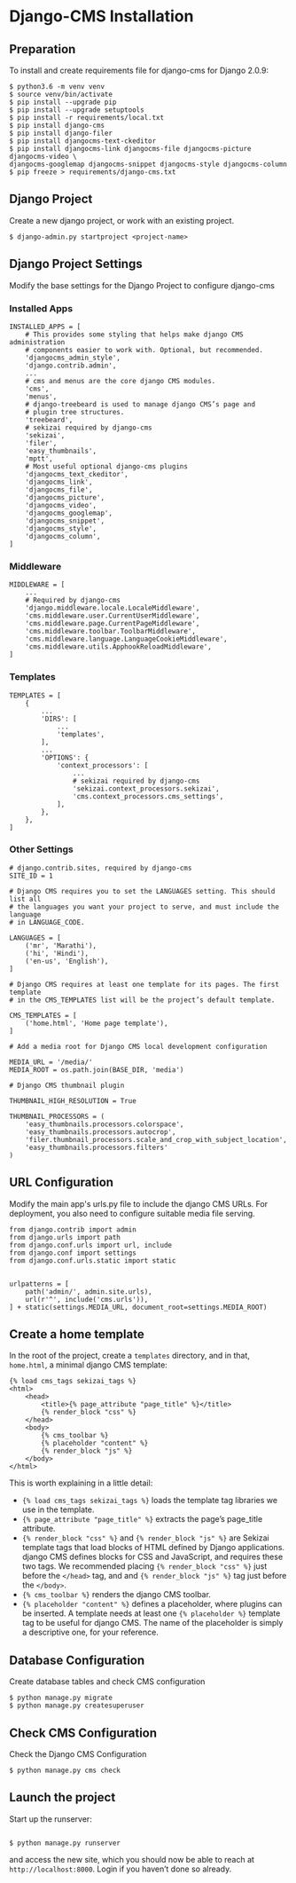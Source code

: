 # Django-CMS Installation

## Preparation

To install and create requirements file for django-cms for Django 2.0.9:

```
$ python3.6 -m venv venv
$ source venv/bin/activate
$ pip install --upgrade pip
$ pip install --upgrade setuptools
$ pip install -r requirements/local.txt
$ pip install django-cms
$ pip install django-filer
$ pip install djangocms-text-ckeditor
$ pip install djangocms-link djangocms-file djangocms-picture djangocms-video \
djangocms-googlemap djangocms-snippet djangocms-style djangocms-column
$ pip freeze > requirements/django-cms.txt
```

## Django Project

Create a new django project, or work with an existing project.

```
$ django-admin.py startproject <project-name>
```

## Django Project Settings

Modify the base settings for the Django Project to configure django-cms

### Installed Apps

```
INSTALLED_APPS = [
    # This provides some styling that helps make django CMS administration
    # components easier to work with. Optional, but recommended.
    'djangocms_admin_style',
    'django.contrib.admin',
    ...
    # cms and menus are the core django CMS modules.
    'cms',
    'menus',
    # django-treebeard is used to manage django CMS’s page and
    # plugin tree structures.
    'treebeard',
    # sekizai required by django-cms
    'sekizai',
    'filer',
    'easy_thumbnails',
    'mptt',
    # Most useful optional django-cms plugins
    'djangocms_text_ckeditor',
    'djangocms_link',
    'djangocms_file',
    'djangocms_picture',
    'djangocms_video',
    'djangocms_googlemap',
    'djangocms_snippet',
    'djangocms_style',
    'djangocms_column',
]
```

### Middleware

```
MIDDLEWARE = [
    ...
    # Required by django-cms
    'django.middleware.locale.LocaleMiddleware',
    'cms.middleware.user.CurrentUserMiddleware',
    'cms.middleware.page.CurrentPageMiddleware',
    'cms.middleware.toolbar.ToolbarMiddleware',
    'cms.middleware.language.LanguageCookieMiddleware',
    'cms.middleware.utils.ApphookReloadMiddleware',
]
```

### Templates

```
TEMPLATES = [
    {
        ...
        'DIRS': [
            ...
            'templates',
        ],
        ...
        'OPTIONS': {
            'context_processors': [
                ...
                # sekizai required by django-cms
                'sekizai.context_processors.sekizai',
                'cms.context_processors.cms_settings',
            ],
        },
    },
]
```

### Other Settings

```
# django.contrib.sites, required by django-cms
SITE_ID = 1

# Django CMS requires you to set the LANGUAGES setting. This should list all
# the languages you want your project to serve, and must include the language
# in LANGUAGE_CODE.

LANGUAGES = [
    ('mr', 'Marathi'),
    ('hi', 'Hindi'),
    ('en-us', 'English'),
]

# Django CMS requires at least one template for its pages. The first template
# in the CMS_TEMPLATES list will be the project’s default template.

CMS_TEMPLATES = [
    ('home.html', 'Home page template'),
]

# Add a media root for Django CMS local development configuration

MEDIA_URL = '/media/'
MEDIA_ROOT = os.path.join(BASE_DIR, 'media')

# Django CMS thumbnail plugin

THUMBNAIL_HIGH_RESOLUTION = True

THUMBNAIL_PROCESSORS = (
    'easy_thumbnails.processors.colorspace',
    'easy_thumbnails.processors.autocrop',
    'filer.thumbnail_processors.scale_and_crop_with_subject_location',
    'easy_thumbnails.processors.filters'
)
```

## URL Configuration

Modify the main app's urls.py file to include the django CMS URLs. For
deployment, you also need to configure suitable media file serving.

```
from django.contrib import admin
from django.urls import path
from django.conf.urls import url, include
from django.conf import settings
from django.conf.urls.static import static


urlpatterns = [
    path('admin/', admin.site.urls),
    url(r'^', include('cms.urls')),
] + static(settings.MEDIA_URL, document_root=settings.MEDIA_ROOT)
```

## Create a home template

In the root of the project, create a ```templates``` directory, and in that, ```home.html```, a minimal django CMS template:

```
{% load cms_tags sekizai_tags %}
<html>
    <head>
        <title>{% page_attribute "page_title" %}</title>
        {% render_block "css" %}
    </head>
    <body>
        {% cms_toolbar %}
        {% placeholder "content" %}
        {% render_block "js" %}
    </body>
</html>
```

This is worth explaining in a little detail:

 - ```{% load cms_tags sekizai_tags %}``` loads the template tag libraries we use in the template.
 - ```{% page_attribute "page_title" %}``` extracts the page’s page_title attribute.
 - ```{% render_block "css" %}``` and ```{% render_block "js" %}``` are Sekizai template tags that load blocks of HTML defined by Django applications. django CMS defines blocks for CSS and JavaScript, and requires these two tags. We recommended placing ```{% render_block "css" %}``` just before the ```</head>``` tag, and and ```{% render_block "js" %}``` tag just before the ```</body>```.
 - ```{% cms_toolbar %}``` renders the django CMS toolbar.
 - ```{% placeholder "content" %}``` defines a placeholder, where plugins can be inserted. A template needs at least one ```{% placeholder %}``` template tag to be useful for django CMS. The name of the placeholder is simply a descriptive one, for your reference.

## Database Configuration

Create database tables and check CMS configuration

```
$ python manage.py migrate
$ python manage.py createsuperuser
```

## Check CMS Configuration

Check the Django CMS Configuration

```
$ python manage.py cms check
```

## Launch the project

Start up the runserver:

```

$ python manage.py runserver
```

and access the new site, which you should now be able to reach at ```http://localhost:8000```. Login if you haven’t done so already.

